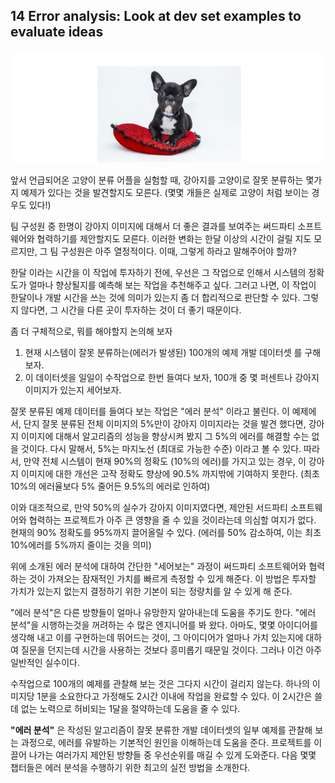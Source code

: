 ## 14 Error analysis: Look at dev set examples to evaluate ideas

<div style="text-align=center">
  <img src="../img/14_1.PNG"/>
</div>

앞서 언급되어온 고양이 분류 어플을 실험할 때, 강아지를 고양이로 잘못 분류하는 몇가지 예제가 있다는 것을 발견할지도 모른다. (몇몇 개들은 실제로 고양이 처럼 보이는 경우도 있다!)

팀 구성원 중 한명이 강아지 이미지에 대해서 더 좋은 결과를 보여주는 써드파티 소프트웨어와 협력하기를 제안할지도 모른다. 이러한 변화는 한달 이상의 시간이 걸릴 지도 모르지만, 그 팀 구성원은 아주 열정적이다. 이때, 그렇게 하라고 말해주어야 할까?

한달 이라는 시간을 이 작업에 투자하기 전에, 우선은 그 작업으로 인해서 시스템의 정확도가 얼마나 향상될지를 예측해 보는 작업을 추천해주고 싶다. 그러고 나면, 이 작업이 한달이나 개발 시간을 쓰는 것에 의미가 있는지 좀 더 합리적으로 판단할 수 있다. 그렇지 않다면, 그 시간을 다른 곳이 투자하는 것이 더 좋기 때문이다.

좀 더 구체적으로, 뭐를 해야할지 논의해 보자

1. 현재 시스템이 잘못 분류하는(에러가 발생된) 100개의 예제 개발 데이터셋 를 구해보자.
2. 이 데이터셋을 일일이 수작업으로 한번 들여다 보자, 100개 중 몇 퍼센트나 강아지 이미지가 있는지 세어보자.

잘못 분류된 예제 데이터를 들여다 보는 작업은 "에러 분석" 이라고 불린다. 이 예제에서, 단지 잘못 분류된 전체 이미지의 5%만이 강아지 이미지라는 것을 발견 했다면, 강아지 이미지에 대해서 알고리즘의 성능을 향상시켜 봤지 그 5%의 에러를 해결할 수는 없을 것이다. 다시 말해서, 5%는 마지노선 (최대로 가능한 수준) 이라고 볼 수 있다. 따라서, 만약 전체 시스템이 현재 90%의 정확도 (10%의 에러)를 가지고 있는 경우, 이 강아지 이미지에 대한 개선은 고작 정확도 향상에 90.5% 까지밖에 기여하지 못한다. (최초 10%의 에러율보다 5% 줄어든 9.5%의 에러로 인하여)

이와 대조적으로, 만약 50%의 실수가 강아지 이미지였다면, 제안된 서드파티 소프트웨어와 협력하는 프로젝트가 아주 큰 영향을 줄 수 있을 것이라는데 의심할 여지가 없다. 현재의 90% 정확도를 95%까지 끌어올릴 수 있다. (에러를 50% 감소하여, 이는 최초 10%에러를 5%까지 줄이는 것을 의미)

위에 소개된 에러 분석에 대하여 간단한 "세어보는" 과정이 써드파티 소프트웨어와 협력하는 것이 가져오는 잠재적인 가치를 빠르게 측정할 수 있게 해준다. 이 방법은 투자할 가치가 있는지 없는지 결정하기 위한 기본이 되는 정량치를 알 수 있게 해 준다.

"에러 분석"은 다른 방향들이 얼마나 유망한지 알아내는데 도움을 주기도 한다. "에러 분석"을 시행하는것을 꺼려하는 수 많은 엔지니어를 봐 왔다. 아마도, 몇몇 아이디어를 생각해 내고 이를 구현하는데 뛰어드는 것이, 그 아이디어가 얼마나 가치 있는지에 대하여 질문을 던지는데 시간을 사용하는 것보다 흥미롭기 때문일 것이다. 그러나 이건 아주 일반적인 실수이다. 

수작업으로 100개의 예제를 관찰해 보는 것은 그다지 시간이 걸리지 않는다. 하나의 이미지당 1분을 소요한다고 가정해도 2시간 이내에 작업을 완료할 수 있다. 이 2시간은 쓸데 없는 노력으로 허비되는 1달을 절약하는데 도움을 줄 수 있다.

**"에러 분석"** 은 작성된 알고리즘이 잘못 분류한 개발 데이터셋의 일부 예제를 관찰해 보는 과정으로, 에러를 유발하는 기본적인 원인을 이해하는데 도움을 준다. 프로젝트를 이끌어 나가는 여러가지 제안된 방향들 중 우선순위를 매길 수 있게 도와준다. 다음 몇몇 챕터들은 에러 분석을 수행하기 위한 최고의 실전 방법을 소개한다.
